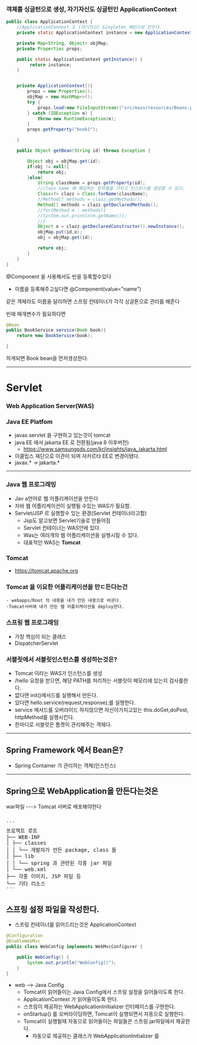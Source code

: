 ### 객체를 싱글턴으로 생성, 자기자신도 싱글턴인 ApplicationContext
```java
public class ApplicationContext {
    //ApplicationContext 도 (자기자신) Singleton 패턴으로 만든다.
    private static ApplicationContext instance = new ApplicationContext();

    private Map<String, Object> objMap;
    private Properties props;

    public static ApplicationContext getInstance() {
         return instance;
    }


    private ApplicationContext(){
        props = new Properties();
        objMap = new HashMap<>();
        try {
            props.load(new FileInputStream(("src/main/resources/Beans.properties")));
        } catch (IOException e) {
            throw new RuntimeException(e);
        }
        props.getProperty("book1");

    }

    public Object getBean(String id) throws Exception {

        Object obj = objMap.get(id);
        if(obj != null){
            return obj;
        }else{
            String className = props.getProperty(id);
            //class name 에 해당하는 문자열을 가지고 인스턴스를 생성할 수 있다.
            Class<?> clazz = Class.forName(className);
            //Method[] methods = clazz.getMethods();
            Method[] methods = clazz.getDeclaredMethods();
            //for(Method m : methods){
            //System.out.println(m.getName());
            //}
            Object o = clazz.getDeclaredConstructor().newInstance();
            objMap.put(id,o);
            obj = objMap.get(id);

            return obj;
        }
    }
}

```


@Component 을 사용해서도 빈을 등록할수있다
- 이름을 등록해주고싶다면 @Component(value="name")

같은 객체라도 이름을 달리하면 스프링 컨테이너가 각각 싱글톤으로 관리를 해준다

빈에 매개변수가 필요하다면 

```java
@Bean
public BookService service(Book book){
    return new BookService(book);

}
```

하게되면 Book bean을 먼저생성한다.

---

# Servlet

### Web Application Server(WAS)

### Java EE Platfom

- javax.servlet 을 구현하고 있는것이 tomcat
- java EE 에서 jakarta EE 로 전환됨(java 8 이후버전)
  - https://www.samsungsds.com/kr/insights/java_jakarta.html
- 이클립스 재단으로 이관이 되며 자카르타 EE로 변경이됐다.
- javax.* -> jakarta.*

---

### Java 웹 프로그래밍

- Jav a언어로 웹 어플리케이션을 만든다
- 자바 웹 어플리케이션이 실행될 수있는 WAS가 필요함.
- Servlet/JSP 르 실행할수 있는 환경(Servlet 컨테이너라고함)
    - Jsp도 알고보면 Servlet기술로 만들어짐
    - Servlet 컨테이너는 WAS안에 있다.
    - Was는 여러개의 웹 어플리케이션을 실행시킬 수 있다.
    - 대표적인 WAS는 **Tomcat**
   


### Tomcat

- https://tomcat.apache.org

### Tomcat 을 이요한 어플리케이션을 만ㄷ든다는건
    - webapps/Root 의 내용을 내가 만든 내용으로 바꾼다.
    -Tomcat서버에 내가 만든 웹 어플리케이션을 deploy한다.

###  스프링 웹 프로그래밍
-  가장 핵심이 되는 클래스
-  DispatcherServlet

### 서블릿에서 서블릿인스턴스를 생성하는것은?

- Tomcat 이라는 WAS가 인스턴스를 생성
- /hello 요청을 받으면, 해당 PATH를 처리하는 서블릿이 메모리에 있는지 검사를한다.
- 없다면 init()메서드를 실행해서 만든다.
- 있다면 hello.service(request,response);를 실행한다.
- service 메서드를 오버라이드 하지않으면 자신이가지고있는 this.doGet,doPost, httpMethod를 실행시킨다.
- 한마디로 서블릿은 톰캣이 관리해주는 객체다.


---

## Spring Framework 에서 Bean은?
- Spring Container 가 관리하는 객체(인스턴스)

---

## Spring으로 WebApplication을 만든다는것은

war파일 ---> Tomcat 서버로 배포해야한다

<pre> 
``` 
프로젝트 루트 
├── WEB-INF 
│ ├── classes
│ │ └── 개발자가 만든 package, class 들 
│ ├── lib 
│ │ └── spring 과 관련된 각종 jar 파일 
│ └── web.xml 
├── 각종 이미지, JSP 파일 등 
└── 기타 리소스 
``` 
</pre>

## 스프링 설정 파일을 작성한다.

- 스프링 컨테이너를 읽어드리는것은 ApplicationContext
```java
@Configuration
@EnableWebMvc
public class WebConfig implements WebMvcConfigurer {

    public WebConfig() {
        System.out.println("WebConfig()");
    }
}

```
- web --> Java Config
    - Tomcat이 읽어들이는 Java Config에서 스프링 설정을 읽어들이도록 한다.
    - ApplicationContext 가 읽어들이도록 한다.
    - 스프링이 제공하는 WebApplicationInitializer 인터페이스를 구현한다.
    - onStartup() 를 오버라이딩하면, Tomcat이 실행되면서 자동으로 실행한다.
    - Tomcat이 실행될때 자동으로 읽어들이는 파일들은 스프링 jar파일에서 제공한다.
        - 자동으로 제공하는 클래스가 WebApplicationInitializer 를 